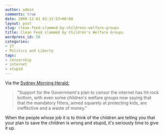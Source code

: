 ```yaml
---
author: admin
comments: true
date: 2008-12-01 02:15:53+00:00
layout: post
slug: clean-feed-slammed-by-childrens-welfare-groups
title: Clean Feed slammed by Children's Welfare Groups
wordpress_id: 58
categories:
- IT
- Politics and Liberty
tags:
- censorship
- internet
- stupid
---
```


Via the [Sydney Morning Herald: ](http://www.smh.com.au/news/home/technology/childrens-welfare-groups-slam-net-filters/2008/11/28/1227491813497.html)


> "Support for the Government's plan to censor the internet has hit rock bottom, with even some children's welfare groups now saying that that the mandatory filters, aimed squarely at protecting kids, are ineffective and a waste of money."


When the people whose job it is to think of the children are telling you that your plan to save the children is wrong and stupid, it's seriously time to give it up.
